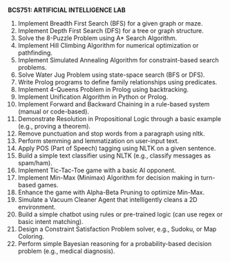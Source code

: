 **BCS751: ARTIFICIAL INTELLIGENCE LAB**
1. Implement Breadth First Search (BFS) for a given graph or maze. 
2. Implement Depth First Search (DFS) for a tree or graph structure. 
3. Solve the 8-Puzzle Problem using A* Search Algorithm. 
4. Implement Hill Climbing Algorithm for numerical optimization or pathfinding. 
5. Implement Simulated Annealing Algorithm for constraint-based search problems. 
6. Solve Water Jug Problem using state-space search (BFS or DFS). 
7. Write Prolog programs to define family relationships using predicates. 
8. Implement 4-Queens Problem in Prolog using backtracking. 
9. Implement Unification Algorithm in Python or Prolog. 
10. Implement Forward and Backward Chaining in a rule-based system (manual or code-based). 
11. Demonstrate Resolution in Propositional Logic through a basic example (e.g., proving a theorem). 
12. Remove punctuation and stop words from a paragraph using nltk. 
13. Perform stemming and lemmatization on user-input text. 
14. Apply POS (Part of Speech) tagging using NLTK on a given sentence. 
15. Build a simple text classifier using NLTK (e.g., classify messages as spam/ham). 
16. Implement Tic-Tac-Toe game with a basic AI opponent. 
17. Implement Min-Max (Minimax) Algorithm for decision making in turn-based games. 
18. Enhance the game with Alpha-Beta Pruning to optimize Min-Max. 
19. Simulate a Vacuum Cleaner Agent that intelligently cleans a 2D environment. 
20. Build a simple chatbot using rules or pre-trained logic (can use regex or basic intent matching). 
21. Design a Constraint Satisfaction Problem solver, e.g., Sudoku, or Map Coloring. 
22. Perform simple Bayesian reasoning for a probability-based decision problem (e.g., medical diagnosis).
